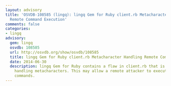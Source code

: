 ```yaml
---
layout: advisory
title: 'OSVDB-108585 (lingq): lingq Gem for Ruby client.rb Metacharacter Handling
  Remote Command Execution'
comments: false
categories:
- lingq
advisory:
  gem: lingq
  osvdb: 108585
  url: http://osvdb.org/show/osvdb/108585
  title: lingq Gem for Ruby client.rb Metacharacter Handling Remote Command Execution
  date: 2014-06-30
  description: lingq Gem for Ruby contains a flaw in client.rb that is triggered when
    handling metacharacters. This may allow a remote attacker to execute arbitrary
    commands.
---
```

